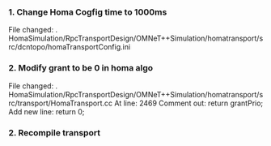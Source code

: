### 1. Change Homa Cogfig time to 1000ms 
File changed: 
. HomaSimulation/RpcTransportDesign/OMNeT++Simulation/homatransport/src/dcntopo/homaTransportConfig.ini


### 2. Modify grant to be 0 in homa algo 
File changed: 
. HomaSimulation/RpcTransportDesign/OMNeT++Simulation/homatransport/src/transport/HomaTransport.cc
At line: 2469 
  Comment out:   return grantPrio;
  Add new line:  return 0; 
  
### 2. Recompile transport 

